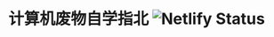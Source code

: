 # 计算机废物自学指北 ![Netlify Status](https://api.netlify.com/api/v1/badges/07eed94d-2827-4038-9b8e-0b8148134780/deploy-status)
